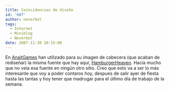```yaml
---
title: Coincidencias de diseño
id: '607'
author: neverbot
tags:
  - Internet
  - Miniblog
  - Neverbot
date: 2007-11-30 10:15:08
---
```


En [AnaitGames](http://www.anaitgames.com/) han utilizado para su imagen de cabecera (que acaban de rediseñar) la misma fuente que hay aquí, [HamburgerHeaven](http://www.dafont.com/hamburger-heaven.font). Hacía mucho que no veía esa fuente en ningún otro sitio. Creo que esto va a ser lo más interesante que voy a poder contaros hoy, despues de salir ayer de fiesta hasta las tantas y hoy tener que madrugar para el último día de trabajo de la semana.